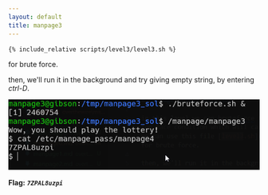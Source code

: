 ```yaml
---
layout: default
title: manpage3
---
```




```sh
{% include_relative scripts/level3/level3.sh %}
```
 for brute force.

then, we'll run it in the background and try giving empty string, by entering *ctrl-D*.

![image](./images/level3.png)

**Flag:** ***`7ZPAL8uzpi`*** 
